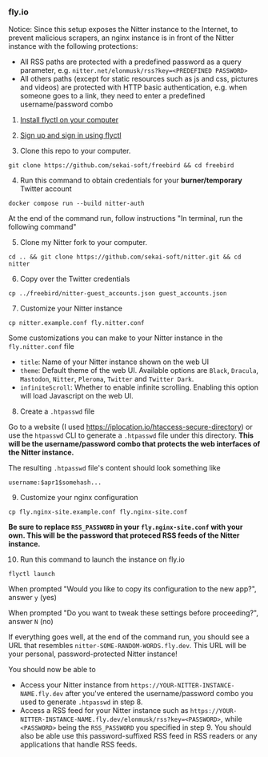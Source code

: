 ### fly.io
Notice: Since this setup exposes the Nitter instance to the Internet, to prevent malicious scrapers, an nginx instance is in front of the Nitter instance with the following protections:

* All RSS paths are protected with a predefined password as a query parameter, e.g. `nitter.net/elonmusk/rss?key=<PREDEFINED PASSWORD>`
* All others paths (except for static resources such as js and css, pictures and videos) are protected with HTTP basic authentication, e.g. when someone goes to a link, they need to enter a predefined username/password combo

1. [Install flyctl on your computer](https://fly.io/docs/hands-on/install-flyctl/)

2. [Sign up and sign in using flyctl](https://fly.io/docs/hands-on/sign-up-sign-in/)

3. Clone this repo to your computer.
```
git clone https://github.com/sekai-soft/freebird && cd freebird
```

4. Run this command to obtain credentials for your **burner/temporary** Twitter account
```
docker compose run --build nitter-auth
```
At the end of the command run, follow instructions "In terminal, run the following command"

5. Clone my Nitter fork to your computer.
```
cd .. && git clone https://github.com/sekai-soft/nitter.git && cd nitter
```

6. Copy over the Twitter credentials
```
cp ../freebird/nitter-guest_accounts.json guest_accounts.json
```

7. Customize your Nitter instance
```
cp nitter.example.conf fly.nitter.conf
```
Some customizations you can make to your Nitter instance in the `fly.nitter.conf` file
* `title`: Name of your Nitter instance shown on the web UI
* `theme`: Default theme of the web UI. Available options are `Black`, `Dracula`, `Mastodon`, `Nitter`, `Pleroma`, `Twitter` and `Twitter Dark`.
* `infiniteScroll`: Whether to enable infinite scrolling. Enabling this option will load Javascript on the web UI.

8. Create a `.htpasswd` file

Go to a website (I used https://iplocation.io/htaccess-secure-directory) or use the `htpasswd` CLI to generate a `.htpasswd` file under this directory. **This will be the username/password combo that protects the web interfaces of the Nitter instance.**

The resulting `.htpasswd` file's content should look something like

```
username:$apr1$somehash...
```

9. Customize your nginx configuration
```
cp fly.nginx-site.example.conf fly.nginx-site.conf
```
**Be sure to replace `RSS_PASSWORD` in your `fly.nginx-site.conf` with your own. This will be the password that proteced RSS feeds of the Nitter instance.**

10. Run this command to launch the instance on fly.io
```
flyctl launch
```
When prompted "Would you like to copy its configuration to the new app?", answer `y` (yes)

When prompted "Do you want to tweak these settings before proceeding?", answer `N` (no)

If everything goes well, at the end of the command run, you should see a URL that resembles `nitter-SOME-RANDOM-WORDS.fly.dev`. This URL will be your personal, password-protected Nitter instance!

You should now be able to
* Access your Nitter instance from `https://YOUR-NITTER-INSTANCE-NAME.fly.dev` after you've entered the username/password combo you used to generate `.htpasswd` in step 8.
* Access a RSS feed for your Nitter instance such as `https://YOUR-NITTER-INSTANCE-NAME.fly.dev/elonmusk/rss?key=<PASSWORD>`, while `<PASSWORD>` being the `RSS_PASSWORD` you specified in step 9. You should also be able use this password-suffixed RSS feed in RSS readers or any applications that handle RSS feeds.
